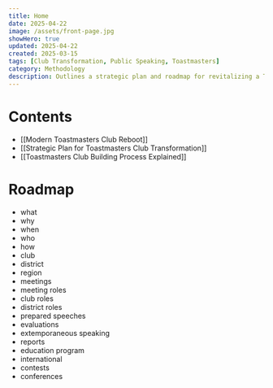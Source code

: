 ```yaml
---
title: Home
date: 2025-04-22
image: /assets/front-page.jpg
showHero: true
updated: 2025-04-22
created: 2025-03-15
tags: [Club Transformation, Public Speaking, Toastmasters]
category: Methodology
description: Outlines a strategic plan and roadmap for revitalizing a Toastmasters club, detailing roles, meetings, speeches, evaluations, and international activities to enhance public speaking and leadership skills.
---
```


# Contents

- [[Modern Toastmasters Club Reboot]]
- [[Strategic Plan for Toastmasters Club Transformation]]
- [[Toastmasters Club Building Process Explained]]

# Roadmap

- what
- why
- when
- who
- how
- club
- district
- region
- meetings
- meeting roles
- club roles
- district roles
- prepared speeches
- evaluations
- extemporaneous speaking
- reports
- education program
- international
- contests
- conferences
